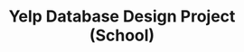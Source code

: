 ---
layout: post
title: Yelp Database Design Project (School)
description: 
image: work__yelp-project.jpg
image-description: Yelp Database Design Project Visual Example
categories: Software
end-date: 2018-05-01

time-period: Spring 2018

---